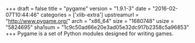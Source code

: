 +++
draft = false
title = "pygame"
version = "1.9.1-3"
date = "2016-02-07T10:44:46"
categories = ['xlib-extra']
upstreamurl = "http://www.pygame.org/"
arch = "x86_64"
size = "1680748"
usize = "5824695"
sha1sum = "1c9c50ad66e20e3ad05e32dc917b2358c5a96853"
+++
Pygame is a set of Python modules designed for writing games.
